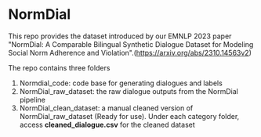 # NormDial
This repo provides the dataset introduced by our EMNLP 2023 paper "NormDial: A Comparable Bilingual Synthetic Dialogue Dataset for Modeling Social Norm Adherence and Violation".(https://arxiv.org/abs/2310.14563v2)


The repo contains three folders
1. Normdial_code: code base for generating dialogues and labels
2. NormDial_raw_dataset: the raw dialogue outputs from the NormDial pipeline
3. NormDial_clean_dataset: a manual cleaned version of NormDial_raw_dataset (Ready for use). Under each category folder, access **cleaned_dialogue.csv** for the cleaned dataset
